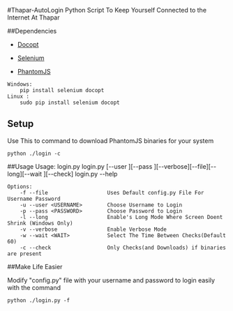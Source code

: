 #Thapar-AutoLogin
Python Script To Keep Yourself Connected to the Internet At Thapar

##Dependencies
- [Docopt][190d4da5]

  [190d4da5]: http://docopt.org "docopt"

- [Selenium][adb5980f]

  [adb5980f]: http://www.seleniumhq.org/ "selenium"

 - [PhantomJS][6f9ffd6b]

  [6f9ffd6b]: http://phantomjs.org/ "phantomjs"

    Windows:
        pip install selenium docopt
    Linux :
        sudo pip install selenium docopt

## Setup
Use This to command to download PhantomJS binaries for your system

    python ./login -c


##Usage
    Usage:
        login.py
        login.py [--user <USERNAME>][--pass <PASSWORD>][--verbose][--file][--long][--wait <WAIT>][--check]
        login.py --help

    Options:
        -f --file                   Uses Default config.py File For Username Password
        -u --user <USERNAME>        Choose Username to Login
        -p --pass <PASSWORD>        Choose Password to Login
        -l --long                   Enable's Long Mode Where Screen Doent Shrink (Windows Only)
        -v --verbose                Enable Verbose Mode
        -w --wait <WAIT>            Select The Time Between Checks(Default 60)
        -c --check                  Only Checks(and Downloads) if binaries are present

##Make Life Easier

Modify "config.py" file with your username and password to login easily with the command

    python ./login.py -f

